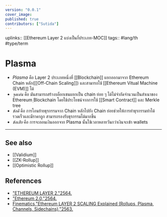```yaml
---
version: "0.0.1"
cover_image:
published: true
contributors: ["Sutida"]
---
```

uplinks:: [[Ethereum Layer 2 แบ่งเป็นกี่ประเภท-MOC]]
tags:: #lang/th #type/term

# Plasma
- *Plasma*  คือ Layer 2 ประเภทหนึ่งที่ [[Blockchain]] แยกออกมาจาก Ethereum Chain หลัก([[Off-Chain Scaling]]) และสามารถใช้ [[Ethereum Vitual Machine (EVM)]] ได้
- *จุดเด่น* คือ มันสามารถสร้างบล็อกเชนแยกเป็น chain ย่อย ๆ ได้ไม่จำกัดจำนวนเป็นสำเนาของ Ethereum ฺBlockchain โดยใช้ประโยชน์จากการใช้ [[Smart Contract]] และ Merkle tree
- *ข้อดี* คือ การโอนย้ายธุรกรรมจาก Chain หลักไปยัง Chain ย่อยช่วยให้การทำธุรกรรมทำได้รวดเร็วและมีราคาถูก สามารถรองรับธุรกรรมได้มากขึ้น 
- *ข้อเสีย* คือ การจะถอนเงินออกจาก Plasma นั้นใช้เวลาหลายวันกว่าเงินจะเข้า wallets
---
## See also
- [[Validium]]
- [[ZK-Rollup]]
- [[Optimistic Rollup]]
## References
- ["ETHEREUM LAYER 2,"2564.](https://academy.bitcoinaddict.org/what-is-ethereum-layer-2/)
- ["Ethereum 2.0,"2564.](https://www.efinancethai.com/Fintech/FintechMain.aspx?release=y&name=ft_202108041519)
- [Finematics,"Ethereum LAYER 2 SCALING Explained (Rollups, Plasma, Channels, Sidechains),"2563.](https://www.youtube.com/watch?v=BgCgauWVTs0&t=455s)
